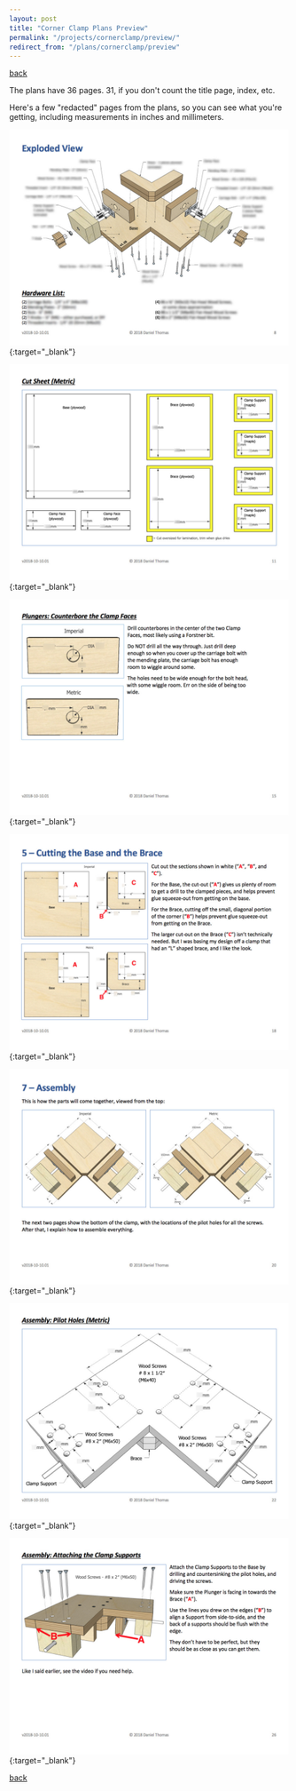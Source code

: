 ```yaml
---
layout: post
title: "Corner Clamp Plans Preview"
permalink: "/projects/cornerclamp/preview/"
redirect_from: "/plans/cornerclamp/preview"
---
```

[back](/projects/cornerclamp)

The plans have 36 pages. 31, if you don't count the title page, index, etc.

Here's a few "redacted" pages from the plans, so you can see what you're getting, including measurements in inches and millimeters.

[![](corner_clamp_plans_preview_08.jpg)](corner_clamp_plans_preview_08.jpg){:target="_blank"}

[![](corner_clamp_plans_preview_11.jpg)](corner_clamp_plans_preview_11.jpg){:target="_blank"}

[![](corner_clamp_plans_preview_15.jpg)](corner_clamp_plans_preview_15.jpg){:target="_blank"}

[![](corner_clamp_plans_preview_18.jpg)](corner_clamp_plans_preview_18.jpg){:target="_blank"}

[![](corner_clamp_plans_preview_20.jpg)](corner_clamp_plans_preview_20.jpg){:target="_blank"}

[![](corner_clamp_plans_preview_22.jpg)](corner_clamp_plans_preview_22.jpg){:target="_blank"}

[![](corner_clamp_plans_preview_26.jpg)](corner_clamp_plans_preview_26.jpg){:target="_blank"}

[back](/projects/cornerclamp)